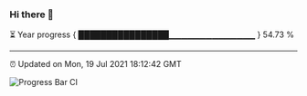 ### Hi there 👋

⏳ Year progress { ████████████████▁▁▁▁▁▁▁▁▁▁▁▁▁▁ } 54.73 %

---

⏰ Updated on Mon, 19 Jul 2021 18:12:42 GMT

![Progress Bar CI](https://github.com/liununu/liununu/workflows/Progress%20Bar%20CI/badge.svg)
